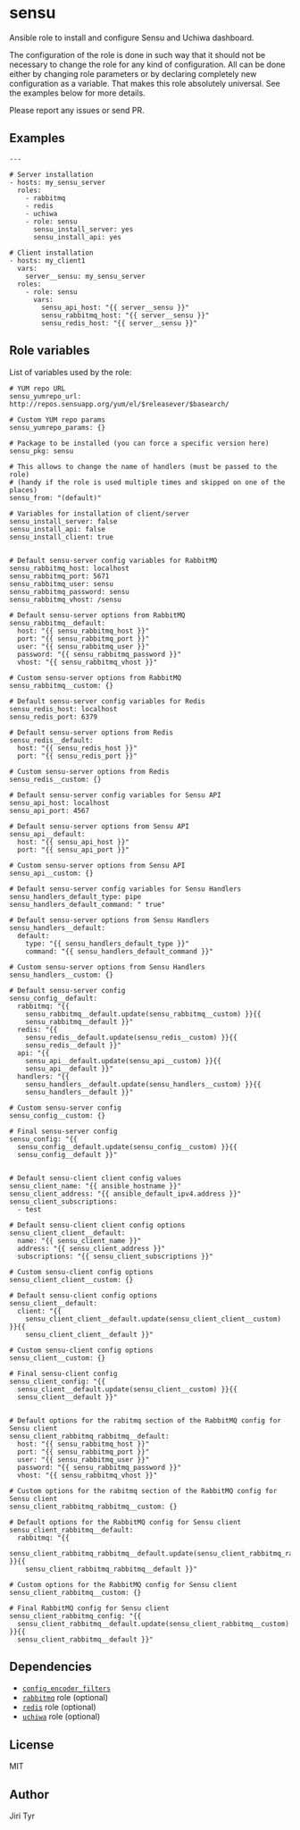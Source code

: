 sensu
=====

Ansible role to install and configure Sensu and Uchiwa dashboard.

The configuration of the role is done in such way that it should not be necessary
to change the role for any kind of configuration. All can be done either by
changing role parameters or by declaring completely new configuration as a
variable. That makes this role absolutely universal. See the examples below for
more details.

Please report any issues or send PR.


Examples
--------

```
---

# Server installation
- hosts: my_sensu_server
  roles:
    - rabbitmq
    - redis
    - uchiwa
    - role: sensu
      sensu_install_server: yes
      sensu_install_api: yes

# Client installation
- hosts: my_client1
  vars:
    server__sensu: my_sensu_server
  roles:
    - role: sensu
      vars:
        sensu_api_host: "{{ server__sensu }}"
        sensu_rabbitmq_host: "{{ server__sensu }}"
        sensu_redis_host: "{{ server__sensu }}"
```


Role variables
--------------

List of variables used by the role:

```
# YUM repo URL
sensu_yumrepo_url: http://repos.sensuapp.org/yum/el/$releasever/$basearch/

# Custom YUM repo params
sensu_yumrepo_params: {}

# Package to be installed (you can force a specific version here)
sensu_pkg: sensu

# This allows to change the name of handlers (must be passed to the role)
# (handy if the role is used multiple times and skipped on one of the places)
sensu_from: "(default)"

# Variables for installation of client/server
sensu_install_server: false
sensu_install_api: false
sensu_install_client: true


# Default sensu-server config variables for RabbitMQ
sensu_rabbitmq_host: localhost
sensu_rabbitmq_port: 5671
sensu_rabbitmq_user: sensu
sensu_rabbitmq_password: sensu
sensu_rabbitmq_vhost: /sensu

# Default sensu-server options from RabbitMQ
sensu_rabbitmq__default:
  host: "{{ sensu_rabbitmq_host }}"
  port: "{{ sensu_rabbitmq_port }}"
  user: "{{ sensu_rabbitmq_user }}"
  password: "{{ sensu_rabbitmq_password }}"
  vhost: "{{ sensu_rabbitmq_vhost }}"

# Custom sensu-server options from RabbitMQ
sensu_rabbitmq__custom: {}

# Default sensu-server config variables for Redis
sensu_redis_host: localhost
sensu_redis_port: 6379

# Default sensu-server options from Redis
sensu_redis__default:
  host: "{{ sensu_redis_host }}"
  port: "{{ sensu_redis_port }}"

# Custom sensu-server options from Redis
sensu_redis__custom: {}

# Default sensu-server config variables for Sensu API
sensu_api_host: localhost
sensu_api_port: 4567

# Default sensu-server options from Sensu API
sensu_api__default:
  host: "{{ sensu_api_host }}"
  port: "{{ sensu_api_port }}"

# Custom sensu-server options from Sensu API
sensu_api__custom: {}

# Default sensu-server config variables for Sensu Handlers
sensu_handlers_default_type: pipe
sensu_handlers_default_command: " true"

# Default sensu-server options from Sensu Handlers
sensu_handlers__default:
  default:
    type: "{{ sensu_handlers_default_type }}"
    command: "{{ sensu_handlers_default_command }}"

# Custom sensu-server options from Sensu Handlers
sensu_handlers__custom: {}

# Default sensu-server config
sensu_config__default:
  rabbitmq: "{{
    sensu_rabbitmq__default.update(sensu_rabbitmq__custom) }}{{
    sensu_rabbitmq__default }}"
  redis: "{{
    sensu_redis__default.update(sensu_redis__custom) }}{{
    sensu_redis__default }}"
  api: "{{
    sensu_api__default.update(sensu_api__custom) }}{{
    sensu_api__default }}"
  handlers: "{{
    sensu_handlers__default.update(sensu_handlers__custom) }}{{
    sensu_handlers__default }}"

# Custom sensu-server config
sensu_config__custom: {}

# Final sensu-server config
sensu_config: "{{
  sensu_config__default.update(sensu_config__custom) }}{{
  sensu_config__default }}"


# Default sensu-client client config values
sensu_client_name: "{{ ansible_hostname }}"
sensu_client_address: "{{ ansible_default_ipv4.address }}"
sensu_client_subscriptions:
  - test

# Default sensu-client client config options
sensu_client_client__default:
  name: "{{ sensu_client_name }}"
  address: "{{ sensu_client_address }}"
  subscriptions: "{{ sensu_client_subscriptions }}"

# Custom sensu-client config options
sensu_client_client__custom: {}

# Default sensu-client config options
sensu_client__default:
  client: "{{
    sensu_client_client__default.update(sensu_client_client__custom) }}{{
    sensu_client_client__default }}"

# Custom sensu-client config options
sensu_client__custom: {}

# Final sensu-client config
sensu_client_config: "{{
  sensu_client__default.update(sensu_client__custom) }}{{
  sensu_client__default }}"


# Default options for the rabitmq section of the RabbitMQ config for Sensu client
sensu_client_rabbitmq_rabbitmq__default:
  host: "{{ sensu_rabbitmq_host }}"
  port: "{{ sensu_rabbitmq_port }}"
  user: "{{ sensu_rabbitmq_user }}"
  password: "{{ sensu_rabbitmq_password }}"
  vhost: "{{ sensu_rabbitmq_vhost }}"

# Custom options for the rabitmq section of the RabbitMQ config for Sensu client
sensu_client_rabbitmq_rabbitmq__custom: {}

# Default options for the RabbitMQ config for Sensu client
sensu_client_rabbitmq__default:
  rabbitmq: "{{
    sensu_client_rabbitmq_rabbitmq__default.update(sensu_client_rabbitmq_rabbitmq__custom) }}{{
    sensu_client_rabbitmq_rabbitmq__default }}"

# Custom options for the RabbitMQ config for Sensu client
sensu_client_rabbitmq__custom: {}

# Final RabbitMQ config for Sensu client
sensu_client_rabbitmq_config: "{{
  sensu_client_rabbitmq__default.update(sensu_client_rabbitmq__custom) }}{{
  sensu_client_rabbitmq__default }}"
```


Dependencies
------------

- [`config_encoder_filters`](https://github.com/jtyr/ansible-config_encoder_filters)
- [`rabbitmq`](https://github.com/jtyr/ansible-rabbitmq) role (optional)
- [`redis`](https://github.com/jtyr/ansible-redis) role (optional)
- [`uchiwa`](https://github.com/jtyr/ansible-uchiva) role (optional)


License
-------

MIT


Author
------

Jiri Tyr
